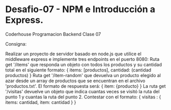 # Desafio-07 - NPM e Introducción a Express.
 Coderhouse Programacion Backend Clase 07

Consigna:

Realizar un proyecto de servidor basado en node.js que utilice el middleware express e implemente tres endpoints en el puerto 8080:
Ruta get '/items' que responda un objeto con todos los productos y su cantidad total en el siguiente formato: { items: [productos], cantidad: (cantidad productos) }
Ruta get '/item-random' que devuelva un producto elegido al azar desde un array de productos que se encuentran en el archivo 'productos.txt'. El formato de respuesta será: { item: {producto} }
La ruta get '/visitas' devuelve un objeto que indica cuantas veces se visitó la ruta del punto 1 y cuantas la ruta del punto 2. Contestar con el formato: { visitas : { items: cantidad, item: cantidad } }
